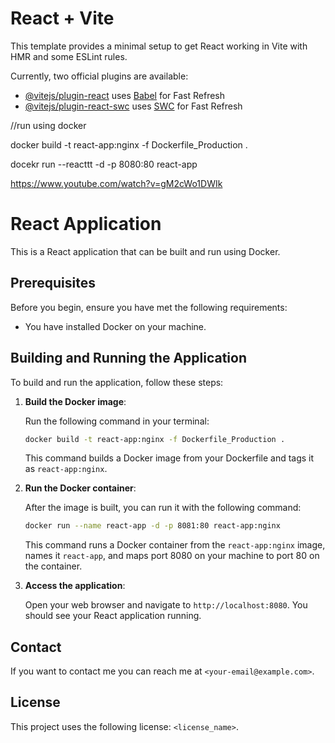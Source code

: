 # React + Vite

This template provides a minimal setup to get React working in Vite with HMR and some ESLint rules.

Currently, two official plugins are available:

- [@vitejs/plugin-react](https://github.com/vitejs/vite-plugin-react/blob/main/packages/plugin-react/README.md) uses [Babel](https://babeljs.io/) for Fast Refresh
- [@vitejs/plugin-react-swc](https://github.com/vitejs/vite-plugin-react-swc) uses [SWC](https://swc.rs/) for Fast Refresh


//run using docker 


docker build -t react-app:nginx -f Dockerfile_Production .   

docekr run --reacttt -d -p 8080:80 react-app


https://www.youtube.com/watch?v=gM2cWo1DWIk

# React Application

This is a React application that can be built and run using Docker.

## Prerequisites

Before you begin, ensure you have met the following requirements:

* You have installed Docker on your machine.

## Building and Running the Application

To build and run the application, follow these steps:

1. **Build the Docker image**:

    Run the following command in your terminal:

    ```bash
    docker build -t react-app:nginx -f Dockerfile_Production .
    ```

    This command builds a Docker image from your Dockerfile and tags it as `react-app:nginx`.

2. **Run the Docker container**:

    After the image is built, you can run it with the following command:

    ```bash
    docker run --name react-app -d -p 8081:80 react-app:nginx
    ```

    This command runs a Docker container from the `react-app:nginx` image, names it `react-app`, and maps port 8080 on your machine to port 80 on the container.

3. **Access the application**:

    Open your web browser and navigate to `http://localhost:8080`. You should see your React application running.

## Contact

If you want to contact me you can reach me at `<your-email@example.com>`.

## License

This project uses the following license: `<license_name>`.